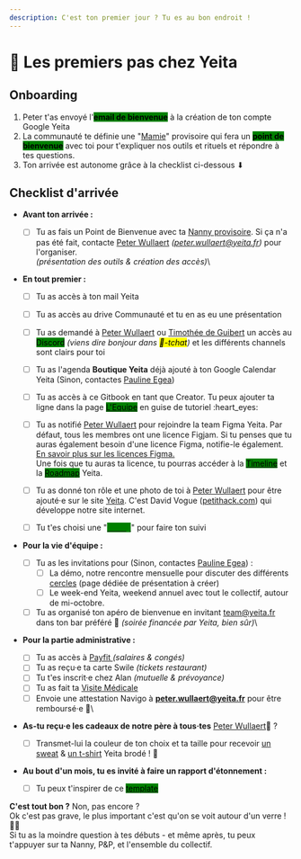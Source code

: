 ```yaml
---
description: C'est ton premier jour ? Tu es au bon endroit !
---
```


# 👋 Les premiers pas chez Yeita

## Onboarding

1. Peter t'as envoyé l'<mark style="background-color:green;">**email de bienvenue**</mark> à la création de ton compte Google Yeita
2. La communauté te définie une "[Mamie](../decouvrir-yeita/rituels-and-suivi-mamie.md)" provisoire qui fera un <mark style="background-color:green;">**point de bienvenue**</mark> avec toi pour t'expliquer nos outils et rituels et répondre à tes questions.
3. Ton arrivée est autonome grâce à la checklist ci-dessous ⬇

## Checklist d'arrivée

* **Avant ton arrivée :**&#x20;
  * [ ] Tu as fais un Point de Bienvenue avec ta [Nanny provisoire](../people-ops/le-suivi-nanny.md). Si ça n'a pas été fait, contacte [Peter Wullaert](https://app.gitbook.com/u/c8haRii4T2aSVAPPdX6sGIcA8IO2 "mention") _(peter.wullaert@yeita.fr)_ pour l'organiser.\
    _(présentation des outils & création des accès)_\

*   **En tout premier :**     &#x20;

    * [ ] Tu as accès à ton mail Yeita&#x20;
    * [ ] Tu as accès au drive Communauté et tu en as eu une présentation
    * [ ] Tu as demandé à [Peter Wullaert](https://app.gitbook.com/u/c8haRii4T2aSVAPPdX6sGIcA8IO2 "mention") ou [Timothée de Guibert](https://app.gitbook.com/u/mIxzDPuDDnW4DJShgI7ivSa2Tbn1 "mention") un accès au <mark style="background-color:green;">Discord</mark> _(viens dire bonjour dans <mark style="background-color:yellow;">💬-tchat</mark>)_ et les différents channels sont clairs pour toi
    * [ ] Tu as l'agenda **Boutique Yeita** déjà ajouté à ton Google Calendar Yeita (Sinon, contactes [Pauline Egea](https://app.gitbook.com/u/H7pRKVhsznhURJ3Np7Qv8Nr1bQz2 "mention"))&#x20;
    * [ ] Tu as accès à ce Gitbook en tant que Creator. Tu peux ajouter ta ligne dans la page [<mark style="background-color:green;">L'Equipe</mark>](lequipe.md) en guise de tutoriel :heart\_eyes:
    * [ ] Tu as notifié [Peter Wullaert](https://app.gitbook.com/u/c8haRii4T2aSVAPPdX6sGIcA8IO2 "mention") pour rejoindre la team Figma Yeita. Par défaut, tous les membres ont une licence Figjam. Si tu penses que tu auras également besoin d'une licence Figma, notifie-le également. \
      [En savoir plus sur les licences Figma. ](../tutoriels/figma-figjam-101.md)\
      Une fois que tu auras ta licence, tu pourras accéder à la [<mark style="background-color:green;">Timeline</mark>](https://www.figma.com/file/fok86ZrJ0s6Zfr1AYzLm4J/Timeline-Yeita?node-id=0%3A1\&t=XfqhBRB6XCHsXbI3-1) et la [<mark style="background-color:green;">Roadmap</mark>](https://www.figma.com/file/9ivHLFjJ9Bo1xJpJLYsZb7/Yeita-Roadmap?t=ms4awePEHce6iEQk-1) Yeita.
    * [ ] Tu as donné ton rôle et une photo de toi à [Peter Wullaert](https://app.gitbook.com/u/c8haRii4T2aSVAPPdX6sGIcA8IO2 "mention") pour être ajouté·e sur le site [Yeita](https://yeita.fr/). C'est David Vogue ([petithack.com](https://www.petithack.com/)) qui développe notre site internet.
    * [ ] Tu t'es choisi une "[<mark style="color:green;background-color:green;">Nanny</mark>](../people-ops/le-suivi-nanny.md)" pour faire ton suivi


* **Pour la vie d'équipe :**&#x20;
  * [ ] Tu as les invitations pour (Sinon, contactes [Pauline Egea](https://app.gitbook.com/u/H7pRKVhsznhURJ3Np7Qv8Nr1bQz2 "mention")) :&#x20;
    * [ ] La démo, notre rencontre mensuelle pour discuter des différents [cercles](../decouvrir-yeita/les-cercles-and-contenus.md) (page dédiée de présentation à créer)
    * [ ] Le week-end Yeita, weekend annuel avec tout le collectif, autour de mi-octobre.&#x20;
  * [ ] Tu as organisé ton apéro de bienvenue en invitant [team@yeita.fr](mailto:team@yeita.fr) dans ton bar préféré :tada: _(soirée financée par Yeita, bien sûr)_\

* **Pour la partie administrative :**&#x20;
  * [ ] Tu as accès à [Payfit ](payfit-cra-and-note-de-frais.md)_(salaires & congés)_
  * [ ] Tu as reçu·e ta carte Swile _(tickets restaurant)_
  * [ ] Tu t'es inscrit·e chez Alan _(mutuelle & prévoyance)_
  * [ ] Tu as fait ta [Visite Médicale](visite-medicale.md)
  * [ ] Envoie une attestation Navigo à **peter.wullaert@yeita.fr** pour être remboursé·e 🚃\

*   **As-tu reçu·e les cadeaux de notre père à tous·tes** [Peter Wullaert](https://app.gitbook.com/u/c8haRii4T2aSVAPPdX6sGIcA8IO2 "mention")🎅  ?

    * [ ] Transmet-lui la couleur de ton choix et ta taille pour recevoir [un sweat](https://www.stanleystella.com/fr-be/unisexe/sweatshirts/cruiser-stsu822?returnurl=%2ffr-be%2funisexe%2fsweatshirts%2f) & [un t-shirt](https://www.stanleystella.com/fr-be/unisexe/t-shirt/creator-sttu755?returnurl=%2ffr-be%2funisexe%2ft-shirt%2f) Yeita brodé ! 👕


* **Au bout d'un mois, tu es invité à faire un rapport d'étonnement :**
  * [ ] Tu peux t'inspirer de ce [<mark style="background-color:green;">template</mark>](https://docs.google.com/presentation/d/1BCjOMTIv8bV08ajRhTdXYKWSmd0lxQ-5BWPaXkceDgw/edit?usp=sharing)&#x20;



**C'est tout bon ?** Non, pas encore ? \
Ok c'est pas grave, le plus important c'est qu'on se voit autour d'un verre ! 🥳🍻\
Si tu as la moindre question à tes débuts - et même après, tu peux t'appuyer sur ta Nanny, P\&P, et l'ensemble du collectif.&#x20;
